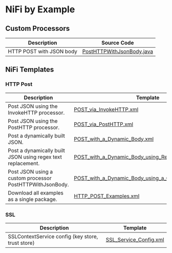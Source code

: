 # NiFi by Example

## Custom Processors
|  Description | Source Code |
| ------------- | ------------- |
| HTTP POST with JSON body | [PostHTTPWithJsonBody.java](nifi-processors/src/main/java/org/zezutom/processors/nifi/example/PostHTTPWithJsonBody.java) |

## NiFi Templates
### HTTP Post
|  Description | Template |
| ------------- | ------------- |
| Post JSON using the InvokeHTTP processor.  | [POST_via_InvokeHTTP.xml](templates/http_post/POST_via_InvokeHTTP.xml)  |
| Post JSON using the PostHTTP processor.  | [POST_via_PostHTTP.xml](templates/http_post/POST_via_PostHTTP.xml)  |
| Post a dynamically built JSON.  | [POST_with_a_Dynamic_Body.xml](templates/http_post/POST_with_a_Dynamic_Body.xml)  |
| Post a dynamically built JSON using regex text replacement.  | [POST_with_a_Dynamic_Body_using_ReplaceText.xml](templates/http_post/POST_with_a_Dynamic_Body_using_ReplaceText.xml)  |
| Post JSON using a custom processor PostHTTPWithJsonBody.  | [POST_with_a_Dynamic_Body_using_a_Custom_Processor.xml](templates/http_post/POST_with_a_Dynamic_Body_using_a_Custom_Processor.xml)  |
| Download all examples as a single package.  | [HTTP_POST_Examples.xml](templates/http_post/HTTP_POST_Examples.xml)  |

### SSL
| Description  | Template |
| ------------- | ------------- |
| SSLContextService config (key store, trust store)  | [SSL_Service_Config.xml](templates/http_post/SSL_Service_Config.xml)  |
